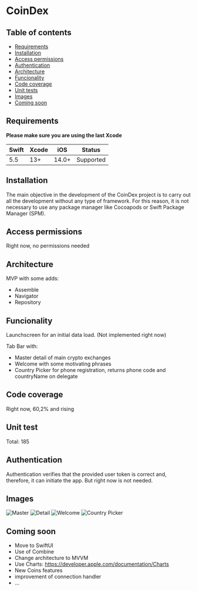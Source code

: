 # CoinDex

**Table of contents**
-----------------------
- [ Requirements ](#Requirements)
- [ Installation ](#Installation)
- [ Access permissions ](#Access-permissions)
- [ Authentication ](#Authentication)
- [ Architecture ](#Architecture)
- [ Funcionality ](#Funcionality)
- [ Code coverage ](#Code-coverage)
- [ Unit tests ](#Unit-test)
- [ Images ](#Images)
- [ Coming soon ](#Coming-soon)

## Requirements

**Please make sure you are using the last Xcode**

| **Swift** | **Xcode** | **iOS** | **Status** |
|-----------|-----------|---------|------------|
| 5.5       | 13+       | 14.0+   | Supported  |

## Installation

The main objective in the development of the CoinDex project is to carry out all the development without any type of framework. For this reason, it is not necessary to use any package manager like Cocoapods or Swift Package Manager (SPM).

## Access permissions

Right now, no permissions needed

## Architecture

MVP with some adds:
- Assemble
- Navigator
- Repository

## Funcionality

Launchscreen for an initial data load. (Not implemented right now)

Tab Bar with: 
- Master detail of main crypto exchanges
- Welcome with some motivating phrases
- Country Picker for phone registration, returns phone code and countryName on delegate

## Code coverage

Right now, 60,2% and rising

## Unit test

Total: 185

## Authentication

Authentication verifies that the provided user token is correct and, therefore, it can initiate the app. But right now is not needed.

## Images

![Master](/assets/master.png)
![Detail](/assets/detail.png)
![Welcome](/assets/welcome.png)
![Country Picker](/assets/countryPicker.png)

## Coming soon

- Move to SwiftUI
- Use of Combine
- Change architecture to MVVM
- Use Charts: https://developer.apple.com/documentation/Charts
- New Coins features
- improvement of connection handler
- ...

